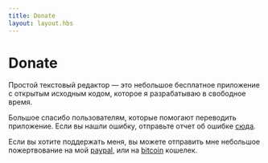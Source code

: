 ```yaml
---
title: Donate
layout: layout.hbs
---
```


# Donate

Простой текстовый редактор — это небольшое бесплатное приложение с открытым исходным кодом, которое я разрабатываю в свободное время.

Большое спасибо пользователям, которые помогают переводить приложение.
Если вы нашли ошибку, отправьте отчет об ошибке [сюда](https://github.com/maxistar/TextPad/issues).

Если вы хотите поддержать меня, вы можете отправить мне небольшое пожертвование на мой [paypal](paypal.me/maximstarikov),
или на [bitcoin](bitcoin:bc1qhak5lgyfs50hlvs846l6e9a4n7jeaydx42plhf) кошелек.
